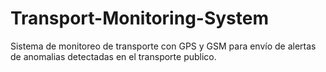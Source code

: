 # Transport-Monitoring-System
Sistema de monitoreo de transporte con GPS y GSM para envío de alertas de anomalias detectadas en el transporte publico.
